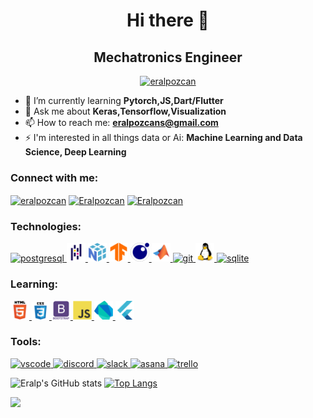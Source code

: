 <h1 align="center"> Hi there 👋 </h1>
<h2 align="center"> Mechatronics Engineer </h2>

<p align="center"> <a href="https://github.com/ryo-ma/github-profile-trophy"><img src="https://github-profile-trophy.vercel.app/?username=eralpozcan&theme=onedark" alt="eralpozcan" /></a> </p>

- 🌱 I’m currently learning **Pytorch,JS,Dart/Flutter**
- 💬 Ask me about **Keras,Tensorflow,Visualization**
- 📫 How to reach me: **eralpozcans@gmail.com**
- ⚡ I'm interested in all things data or Ai: **Machine Learning and Data Science, Deep Learning** 
<h3 align="left">Connect with me:</h3>
<p align="left">

<a href="https://linkedin.com/in/eralpozcan" target="blank"><img align="center" src="https://velanovascular.com/wp-content/uploads/2020/06/LinkedIn.png" alt="eralpozcan" height="30" width="30" /></a>
<a href="https://kaggle.com/Eralpozcan" target="blank"><img align="center" src="https://cdn.jsdelivr.net/npm/simple-icons@3.0.1/icons/kaggle.svg" alt="Eralpozcan" height="30" width="30" /></a>
<a href="https://www.hackerrank.com/eralpozcan" target="blank"><img align="center" src="https://cdn3.iconfinder.com/data/icons/logos-and-brands-adobe/512/160_Hackerrank-512.png" alt="Eralpozcan" height="30" width="30" /></a>  
  
  
  

<h3 align="left">Technologies:</h3>
<p align="left">
<a href="https://www.python.org" target="_blank"> <img src="https://raw.githubusercontent.com/Thomas-George-T/Thomas-George-T/master/assets/python.svg" alt="postgresql" width="30" height="30"/> </a>
<a href="https://pandas.pydata.org/" target="_blank"> <img src="https://raw.githubusercontent.com/devicons/devicon/master/icons/pandas/pandas-original.svg" alt="pandas" width="30" height="30"/> </a>
<a href="https://numpy.org/" target="_blank"> <img src="https://raw.githubusercontent.com/devicons/devicon/master/icons/numpy/numpy-original.svg" alt="numpy" width="30" height="30"/> </a>
<a href="https://tensorflow.org/" target="_blank"> <img src="https://raw.githubusercontent.com/devicons/devicon/master/icons/tensorflow/tensorflow-original.svg" alt="Tensorflow" width="30" height="30"/> </a>  
<a href="https://lua.org/" target="_blank"> <img src="https://raw.githubusercontent.com/devicons/devicon/master/icons/lua/lua-original.svg" alt="lua" width="30" height="30"/> </a>
<a href="https://www.mathworks.com/products/matlab.html" target="_blank"> <img src="https://raw.githubusercontent.com/devicons/devicon/master/icons/matlab/matlab-original.svg" alt="matlab" width="30" height="30"/> </a> 
<a href="https://git-scm.com/" target="_blank"> <img src="https://www.vectorlogo.zone/logos/git-scm/git-scm-icon.svg" alt="git" width="30" height="30"/> </a>
<a href="https://www.linux.org/" target="_blank"> <img src="https://raw.githubusercontent.com/devicons/devicon/master/icons/linux/linux-original.svg" alt="linux" width="30" height="30"/> </a> 
<a href="https://www.sqlite.org/" target="_blank"> <img src="https://www.vectorlogo.zone/logos/sqlite/sqlite-icon.svg" alt="sqlite" width="30" height="30"/> </a>
<!--<h3 align="left">Previously worked with:</h3> -->

<h3 align="left">Learning:</h3>
<a href="https://www.w3.org/html/" target="_blank"> <img src="https://raw.githubusercontent.com/devicons/devicon/master/icons/html5/html5-original-wordmark.svg" alt="html5" width="30" height="30"/> </a>
<a href="https://www.w3schools.com/css/" target="_blank"> <img src="https://raw.githubusercontent.com/devicons/devicon/master/icons/css3/css3-original-wordmark.svg" alt="css3" width="28" height="28"/> </a> 
<a href="https://getbootstrap.com" target="_blank"> <img src="https://raw.githubusercontent.com/devicons/devicon/master/icons/bootstrap/bootstrap-plain-wordmark.svg" alt="bootstrap" width="30" height="30"/> </a>
<a href="https://developer.mozilla.org/en-US/docs/Web/JavaScript" target="_blank"> <img src="https://raw.githubusercontent.com/devicons/devicon/master/icons/javascript/javascript-original.svg" alt="javascript" width="30" height="30"/> </a> 
<a href="https://dart.dev/" target="_blank"> <img src="https://raw.githubusercontent.com/devicons/devicon/master/icons/dart/dart-original.svg" alt="dart" width="30" height="30"/> </a> 
<a href="https://flutter.dev/" target="_blank"> <img src="https://raw.githubusercontent.com/devicons/devicon/master/icons/flutter/flutter-original.svg" alt="flutter" width="30" height="30"/> </a>   
  


<h3 align="left">Tools:</h3>
<a href="https://code.visualstudio.com/" target="_blank"> <img src="https://upload.wikimedia.org/wikipedia/commons/thumb/9/9a/Visual_Studio_Code_1.35_icon.svg/1024px-Visual_Studio_Code_1.35_icon.svg.png" alt="vscode" width="30" height="30"/> </a>
<a href="https://discord.com/" target="_blank"> <img src="https://cdn4.iconfinder.com/data/icons/logos-and-brands/512/91_Discord_logo_logos-512.png" alt="discord" width="30" height="30"/> </a> 
<a href="https://slack.com/intl/en-tr/" target="_blank"> <img src="https://cdn.brandfolder.io/5H442O3W/as/pl546j-7le8zk-4nzzs1/Slack_Mark_Web.png" alt="slack" width="37" height="37"/> </a>
<a href="https://asana.com" target="_blank"> <img src="https://cdn.freebiesupply.com/logos/thumbs/2x/asana-logo-logo.png" alt="asana" width="37" height="27"/> </a>
<a href="https://trello.com/en" target="_blank"> <img src="https://cdn.iconscout.com/icon/free/png-512/trello-6-569395.png" alt="trello" width="30" height="30"/> </a>

![Eralp's GitHub stats](https://github-readme-stats.vercel.app/api?username=Eralpozcan&show_icons=true&theme=radical&count_private=true)
[![Top Langs](https://github-readme-stats.vercel.app/api/top-langs/?username=Eralpozcan&layout=compact)](https://github.com/anuraghazra/github-readme-stats)

![](https://komarev.com/ghpvc/?username=Eralpozcan)

<!--
**Eralpozcan/Eralpozcan** is a ✨ _special_ ✨ repository because its `README.md` (this file) appears on your GitHub profile.







Here are some ideas to get you started:

- 🔭 I’m currently working on ...
- 🌱 I’m currently learning ...
- 👯 I’m looking to collaborate on ...
- 🤔 I’m looking for help with ...
- 💬 Ask me about ...
- 📫 How to reach me: ...
- 😄 Pronouns: ...
- ⚡ Fun fact: ...
-->
